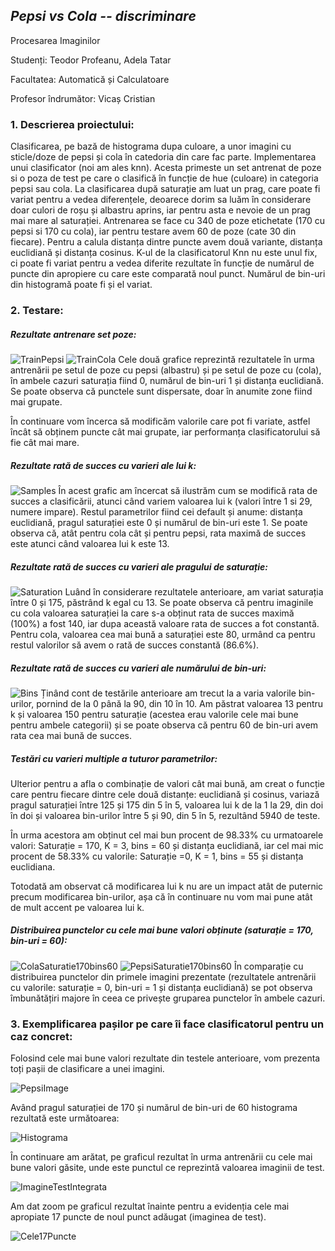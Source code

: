 ## **_Pepsi vs Cola -- discriminare_**
Procesarea Imaginilor

Studenți: Teodor Profeanu, Adela Tatar

Facultatea: Automatică și Calculatoare

Profesor îndrumător: Vicaș Cristian


### 1. Descrierea proiectului:
Clasificarea, pe bază de histograma dupa culoare, a unor imagini cu sticle/doze de pepsi și cola în catedoria din care fac parte. 
Implementarea unui clasificator (noi am ales knn). Acesta primeste un set antrenat de poze si o poza de test pe care o clasifică în funcție de hue (culoare) in categoria pepsi sau cola. 
La clasificarea după saturație am luat un prag, care poate fi variat pentru a vedea diferențele, deoarece dorim sa luăm în considerare doar culori de roșu și albastru aprins, iar pentru asta e nevoie de un prag mai mare al saturației. 
Antrenarea se face cu 340 de poze etichetate (170 cu pepsi si 170 cu cola), iar pentru testare avem 60 de poze (cate 30 din fiecare).
Pentru a calula distanța dintre puncte avem două variante, distanța euclidiană și distanța cosinus. 
K-ul de la clasificatorul Knn nu este unul fix, ci poate fi variat pentru a vedea diferite rezultate în funcție de numărul de puncte din apropiere cu care este comparată noul punct. 
Numărul de bin-uri din histogramă poate fi și el variat.

### 2. Testare:
##### Rezultate antrenare set poze: 
![TrainPepsi](https://github.com/teodor-profeanu/Coke-Pepsi-Discrimination/blob/main/graphs/TrainPepsi.jpeg?raw=true)
![TrainCola](https://github.com/teodor-profeanu/Coke-Pepsi-Discrimination/blob/main/graphs/TrainCola.jpeg?raw=true)
Cele două grafice reprezintă rezultatele în urma antrenării pe setul de poze cu pepsi (albastru) și pe setul de poze cu (cola), în ambele cazuri saturația fiind 0, numărul de bin-uri 1 și distanța euclidiană. Se poate observa că punctele sunt dispersate, doar în anumite zone fiind mai grupate. 

În continuare vom încerca să modificăm valorile care pot fi variate, astfel încât să obținem puncte cât mai grupate, iar performanța clasificatorului să fie cât mai mare.  

##### Rezultate rată de succes cu varieri ale lui k: 
![Samples](https://github.com/teodor-profeanu/Coke-Pepsi-Discrimination/blob/main/graphs/VariationNoSamples.jpeg?raw=true)
În acest grafic am încercat să ilustrăm cum se modifică rata de succes a clasificării, atunci când variem valoarea lui k (valori între 1 si 29, numere impare). Restul parametrilor fiind cei default și anume: distanța euclidiană, pragul saturației este 0 și numărul de bin-uri este 1. 
Se poate observa că, atât pentru cola cât și pentru pepsi, rata maximă de succes este atunci când valoarea lui k este 13. 

##### Rezultate rată de succes cu varieri ale pragului de saturație: 
![Saturation](https://github.com/teodor-profeanu/Coke-Pepsi-Discrimination/blob/main/graphs/VariationSaturation.jpeg?raw=true)
Luând în considerare rezultatele anterioare, am variat saturația între 0 și 175, păstrând k egal cu 13. Se poate observa că pentru imaginile cu cola valoarea saturației la care s-a obținut rata de succes maximă (100%) a fost 140, iar dupa această valoare rata de succes a fot constantă. Pentru cola, valoarea cea mai bună a saturației este 80, urmând ca pentru restul valorilor să avem o rată de succes constantă (86.6%). 

##### Rezultate rată de succes cu varieri ale numărului de bin-uri: 
![Bins](https://github.com/teodor-profeanu/Coke-Pepsi-Discrimination/blob/main/graphs/VariationBins.jpeg?raw=true)
Ținând cont de testările anterioare am trecut la a varia valorile bin-urilor, pornind de la 0 până la 90, din 10 în 10. Am păstrat valoarea 13 pentru k și valoarea 150 pentru saturație (acestea erau valorile cele mai bune pentru ambele categorii) și se poate observa că pentru 60 de bin-uri avem rata cea mai bună de succes. 

##### Testări cu varieri multiple a tuturor parametrilor: 
Ulterior pentru a afla o combinație de valori cât mai bună, am creat o funcție care pentru fiecare dintre cele două distanțe: euclidiană și cosinus, variază pragul saturației între 125 și 175 din 5 în 5, valoarea lui k de la 1 la 29, din doi în doi și valoarea bin-urilor între 5 și 90, din 5 în 5, rezultând 5940 de teste. 

În urma acestora am obținut cel mai bun procent de 98.33% cu urmatoarele valori: Saturație = 170, K = 3, bins = 60 și distanța euclidiană, iar cel mai mic procent de 58.33% cu valorile: Saturație =0, K = 1, bins = 55 și distanța euclidiana.

Totodată am observat că modificarea lui k nu are un impact atât de puternic precum modificarea bin-urilor, așa că în continuare nu vom mai pune atât de mult accent pe valoarea lui k. 

##### Distribuirea punctelor cu cele mai bune valori obținute (saturație = 170, bin-uri = 60):
![ColaSaturatie170bins60](https://github.com/teodor-profeanu/Coke-Pepsi-Discrimination/blob/main/graphs/ColaSaturatie170bins60.jpeg?raw=true)
![PepsiSaturatie170bins60](https://github.com/teodor-profeanu/Coke-Pepsi-Discrimination/blob/main/graphs/PepsiSaturatie170bins60.jpeg?raw=true)
În comparație cu distribuirea punctelor din primele imagini prezentate (rezultatele antrenării cu valorile: saturație = 0, bin-uri = 1 și distanța euclidiană) se pot observa îmbunătățiri majore în ceea ce privește gruparea punctelor în ambele cazuri.

### 3. Exemplificarea pașilor pe care îi face clasificatorul pentru un caz concret:
Folosind cele mai bune valori rezultate din testele anterioare, vom prezenta toți pașii de clasificare a unei imagini. 

![PepsiImage](https://github.com/teodor-profeanu/Coke-Pepsi-Discrimination/blob/main/graphs/PepsiImage.jpeg?raw=true)

Având pragul saturației de 170 și numărul de bin-uri de 60 histograma rezultată este următoarea:

![Histograma](https://github.com/teodor-profeanu/Coke-Pepsi-Discrimination/blob/main/graphs/Histograma.jpeg?raw=true)

În continuare am arătat, pe graficul rezultat în urma antrenării cu cele mai bune valori găsite, unde este punctul ce reprezintă valoarea imaginii de test.

![ImagineTestIntegrata](https://github.com/teodor-profeanu/Coke-Pepsi-Discrimination/blob/main/graphs/ImagineTestIntegrata.jpeg?raw=true)

Am dat zoom pe graficul rezultat înainte pentru a evidenția cele mai apropiate 17 puncte de noul punct adăugat (imaginea de test).

![Cele17Puncte](https://github.com/teodor-profeanu/Coke-Pepsi-Discrimination/blob/main/graphs/Cele17Puncte.jpeg?raw=true)

